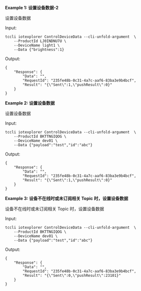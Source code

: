 **Example 1: 设置设备数据-2**

设置设备数据

Input: 

```
tccli iotexplorer ControlDeviceData --cli-unfold-argument  \
    --ProductId LJ0INDNU7U \
    --DeviceName light1 \
    --Data {"brightness":1}
```

Output: 
```
{
    "Response": {
        "Data": "",
        "RequestId": "235fe48b-0c31-4a7c-aaf6-83ba3e9b4bcf",
        "Result": "{\"Sent\":1,\"pushResult\":0}"
    }
}
```

**Example 2: 设置设备数据**

设置设备数据

Input: 

```
tccli iotexplorer ControlDeviceData --cli-unfold-argument  \
    --ProductId BKTTNGIQOG \
    --DeviceName dev01 \
    --Data {"payload":"test","id":"abc"}
```

Output: 
```
{
    "Response": {
        "Data": "",
        "RequestId": "235fe48b-0c31-4a7c-aaf6-83ba3e9b4bcf",
        "Result": "{\"Sent\":1,\"pushResult\":0}"
    }
}
```

**Example 3: 设备不在线时或未订阅相关 Topic 时，设置设备数据**

设备不在线时或未订阅相关 Topic 时，设置设备数据

Input: 

```
tccli iotexplorer ControlDeviceData --cli-unfold-argument  \
    --ProductId BKTTNGIQOG \
    --DeviceName dev01 \
    --Data {"payload":"test","id":"abc"}
```

Output: 
```
{
    "Response": {
        "Data": "",
        "RequestId": "235fe48b-0c31-4a7c-aaf6-83ba3e9b4bcf",
        "Result": "{\"Sent\":0,\"pushResult\":23101}"
    }
}
```

